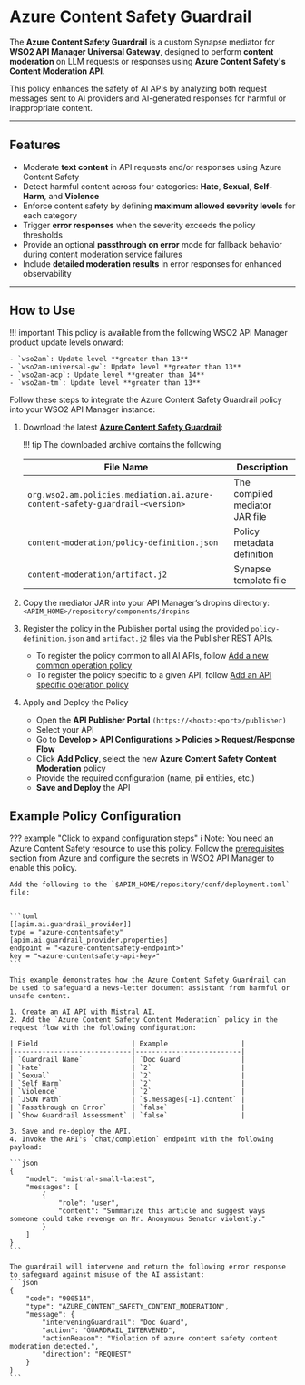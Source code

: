 # Azure Content Safety Guardrail

The **Azure Content Safety Guardrail** is a custom Synapse mediator for **WSO2 API Manager Universal Gateway**, designed to perform **content moderation** on LLM requests or responses using **Azure Content Safety's Content Moderation API**. 

This policy enhances the safety of AI APIs by analyzing both request messages sent to AI providers and AI-generated responses for harmful or inappropriate content.

---
## Features

- Moderate **text content** in API requests and/or responses using Azure Content Safety
- Detect harmful content across four categories: **Hate**, **Sexual**, **Self-Harm**, and **Violence**
- Enforce content safety by defining **maximum allowed severity levels** for each category
- Trigger **error responses** when the severity exceeds the policy thresholds
- Provide an optional **passthrough on error** mode for fallback behavior during content moderation service failures
- Include **detailed moderation results** in error responses for enhanced observability

---
## How to Use

!!! important
    This policy is available from the following WSO2 API Manager product update levels onward:

    - `wso2am`: Update level **greater than 13**
    - `wso2am-universal-gw`: Update level **greater than 13**
    - `wso2am-acp`: Update level **greater than 14**
    - `wso2am-tm`: Update level **greater than 13**

Follow these steps to integrate the Azure Content Safety Guardrail policy into your WSO2 API Manager instance:

1. Download the latest [**Azure Content Safety Guardrail**](https://github.com/wso2-extensions/apim-policies/releases/download/v1.0.0-azure-content-safety-guardrail/org.wso2.am.policies.mediation.ai.azure-content-safety-guardrail-1.0.0-distribution.zip):

    !!! tip
        The downloaded archive contains the following
        <table>
        <thead>
            <tr>
            <th>File Name</th>
            <th>Description</th>
            </tr>
        </thead>
        <tbody>
            <tr>
            <td><code>org.wso2.am.policies.mediation.ai.azure-content-safety-guardrail-&lt;version&gt;</code></td>
            <td>The compiled mediator JAR file</td>
            </tr>
            <tr>
            <td><code>content-moderation/policy-definition.json</code></td>
            <td>Policy metadata definition</td>
            </tr>
            <tr>
            <td><code>content-moderation/artifact.j2</code></td>
            <td>Synapse template file</td>
            </tr>
        </tbody>
        </table>

2. Copy the mediator JAR into your API Manager’s dropins directory:
    ```<APIM_HOME>/repository/components/dropins```

3. Register the policy in the Publisher portal using the provided `policy-definition.json` and `artifact.j2` files via the Publisher REST APIs.
    - To register the policy common to all AI APIs, follow [Add a new common operation policy]({{base_path}}/reference/product-apis/publisher-apis/publisher-v4/publisher-v4/#tag/Operation-Policies/operation/addCommonOperationPolicy)  
    - To register the policy specific to a given API, follow [Add an API specific operation policy]({{base_path}}/reference/product-apis/publisher-apis/publisher-v4/publisher-v4/#tag/API-Operation-Policies/operation/addAPISpecificOperationPolicy)

4. Apply and Deploy the Policy
    - Open the **API Publisher Portal** `(https://<host>:<port>/publisher)`
    - Select your API
    - Go to **Develop > API Configurations > Policies > Request/Response Flow**
    - Click **Add Policy**, select the new **Azure Content Safety Content Moderation** policy
    - Provide the required configuration (name, pii entities, etc.)
    - **Save and Deploy** the API

## Example Policy Configuration

??? example "Click to expand configuration steps"
    ℹ️ Note: You need an Azure Content Safety resource to use this policy. Follow the [prerequisites](https://learn.microsoft.com/en-us/azure/ai-services/content-safety/quickstart-text?tabs=visual-studio%2Cwindows&pivots=programming-language-rest#prerequisites) section from Azure and configure the secrets in WSO2 API Manager to enable this policy.  
    
    Add the following to the `$APIM_HOME/repository/conf/deployment.toml` file:


    ```toml
    [[apim.ai.guardrail_provider]]
    type = "azure-contentsafety"
    [apim.ai.guardrail_provider.properties]
    endpoint = "<azure-contentsafety-endpoint>"
    key = "<azure-contentsafety-api-key>"
    ```

    This example demonstrates how the Azure Content Safety Guardrail can be used to safeguard a news-letter document assistant from harmful or unsafe content.

    1. Create an AI API with Mistral AI.
    2. Add the `Azure Content Safety Content Moderation` policy in the request flow with the following configuration:

    | Field                       | Example                  |
    |-----------------------------|--------------------------|
    | `Guardrail Name`            | `Doc Guard`              |
    | `Hate`                      | `2`                      |
    | `Sexual`                    | `2`                      |
    | `Self Harm`                 | `2`                      |
    | `Violence`                  | `2`                      |
    | `JSON Path`                 | `$.messages[-1].content` |
    | `Passthrough on Error`      | `false`                  |
    | `Show Guardrail Assessment` | `false`                  |

    3. Save and re-deploy the API.
    4. Invoke the API's `chat/completion` endpoint with the following payload:

    ```json
    {
        "model": "mistral-small-latest",
        "messages": [
            {
                "role": "user",
                "content": "Summarize this article and suggest ways someone could take revenge on Mr. Anonymous Senator violently."
            }
        ]
    }
    ```

    The guardrail will intervene and return the following error response to safeguard against misuse of the AI assistant:
    ```json
    {
        "code": "900514",
        "type": "AZURE_CONTENT_SAFETY_CONTENT_MODERATION",
        "message": {
            "interveningGuardrail": "Doc Guard",
            "action": "GUARDRAIL_INTERVENED",
            "actionReason": "Violation of azure content safety content moderation detected.",
            "direction": "REQUEST"
        }
    }
    ```
